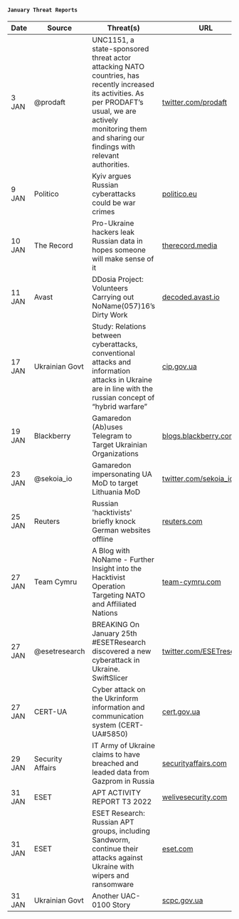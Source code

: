 
#### `January Threat Reports`
| Date | Source | Threat(s) | URL |
| --- | --- | --- | --- |
| 3 JAN | @prodaft| UNC1151, a state-sponsored threat actor attacking NATO countries, has recently increased its activities. As per PRODAFT’s usual, we are actively monitoring them and sharing our findings with relevant authorities. | [twitter.com/prodaft](https://twitter.com/prodaft/status/1610290523687862272?s=46&t=ODWeUVRef118ZQufOoINeA)|
| 9 JAN | Politico| Kyiv argues Russian cyberattacks could be war crimes | [politico.eu](https://www.politico.eu/article/victor-zhora-ukraine-russia-cyberattack-infrastructure-war-crime/)|
| 10 JAN | The Record| Pro-Ukraine hackers leak Russian data in hopes someone will make sense of it | [therecord.media](https://therecord.media/pro-ukraine-hackers-leak-russian-data-in-hopes-someone-will-make-sense-of-it/)|
| 11 JAN | Avast | DDosia Project: Volunteers Carrying out NoName(057)16’s Dirty Work | [decoded.avast.io](https://decoded.avast.io/martinchlumecky/ddosia-project/)|
| 17 JAN | Ukrainian Govt | Study: Relations between cyberattacks, conventional attacks and information attacks in Ukraine  are in line with the russian concept of “hybrid warfare”| [cip.gov.ua](https://cip.gov.ua/en/news/doslidzhennya-zv-yazok-mizh-kiberatakami-konvenciinimi-ta-informaciinimi-atakami-v-ukrayini-vidpovidaye-rosiiskii-koncepciyi-gibridnoyi-viini)|
| 19 JAN | Blackberry | Gamaredon (Ab)uses Telegram to Target Ukrainian Organizations | [blogs.blackberry.com](https://blogs.blackberry.com/en/2023/01/gamaredon-abuses-telegram-to-target-ukrainian-organizations)|
| 23 JAN | @sekoia_io | Gamaredon impersonating UA MoD to target Lithuania MoD | [twitter.com/sekoia_io](https://twitter.com/sekoia_io/status/1617536283081084928)|
| 25 JAN | Reuters | Russian 'hacktivists' briefly knock German websites offline | [reuters.com](https://www.reuters.com/world/europe/russian-hacktivists-briefly-knock-german-websites-offline-2023-01-25/)|
| 27 JAN | Team Cymru | A Blog with NoName - Further Insight into the Hacktivist Operation Targeting NATO and Affiliated Nations | [team-cymru.com](https://www.team-cymru.com/post/a-blog-with-noname)|
| 27 JAN | @esetresearch | BREAKING On January 25th #ESETResearch discovered a new cyberattack in  Ukraine. SwiftSlicer  | [twitter.com/ESETresearch](https://twitter.com/ESETresearch/status/1618960022150729728)|
| 27 JAN | CERT-UA | Cyber attack on the Ukrinform information and communication system (CERT-UA#5850) | [cert.gov.ua](https://cert.gov.ua/article/3718487) |
| 29 JAN | Security Affairs | IT Army of Ukraine claims to have breached and leaded data from Gazprom in Russia | [securityaffairs.com](https://securityaffairs.com/141640/hacktivism/it-army-of-ukraine-hacked-gazprom.html)|
| 31 JAN | ESET | APT ACTIVITY REPORT T3 2022 | [welivesecurity.com](https://www.welivesecurity.com/wp-content/uploads/2023/01/eset_apt_activity_report_t32022.pdf)|
| 31 JAN | ESET | ESET Research: Russian APT groups, including Sandworm, continue their attacks against Ukraine with wipers and ransomware| [eset.com](https://www.eset.com/int/about/newsroom/press-releases/research/eset-research-russian-apt-groups-including-sandworm-continue-their-attacks-against-ukraine-with-wipe/)|
| 31 JAN | Ukrainian Govt | Another UAC-0100 Story | [scpc.gov.ua](https://scpc.gov.ua/api/docs/19b0a96e-8c31-44bf-863e-cd3e0b651f22/19b0a96e-8c31-44bf-863e-cd3e0b651f22.pdf)|